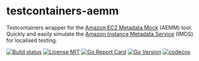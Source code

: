 # testcontainers-aemm

Testcontainers wrapper for the [Amazon EC2 Metadata Mock](https://github.com/aws/amazon-ec2-metadata-mock) (AEMM) tool. Quickly and easily simulate the [Amazon Instance Metadata Service](https://docs.aws.amazon.com/AWSEC2/latest/UserGuide/ec2-instance-metadata.html) (IMDS) for localised testing.

[![Build status](https://img.shields.io/github/workflow/status/purpleclay/testcontainers-aemm/ci?style=flat-square&logo=go)](https://github.com/purpleclay/testcontainers-aemm/actions?workflow=ci)
[![License MIT](https://img.shields.io/badge/license-MIT-blue.svg?style=flat-square)](/LICENSE)
[![Go Report Card](https://goreportcard.com/badge/github.com/purpleclay/testcontainers-aemm?style=flat-square)](https://goreportcard.com/report/github.com/purpleclay/testcontainers-aemm)
[![Go Version](https://img.shields.io/github/go-mod/go-version/purpleclay/testcontainers-aemm.svg?style=flat-square)](go.mod)
[![codecov](https://codecov.io/gh/purpleclay/testcontainers-aemm/branch/main/graph/badge.svg)](https://codecov.io/gh/purpleclay/testcontainers-aemm)
